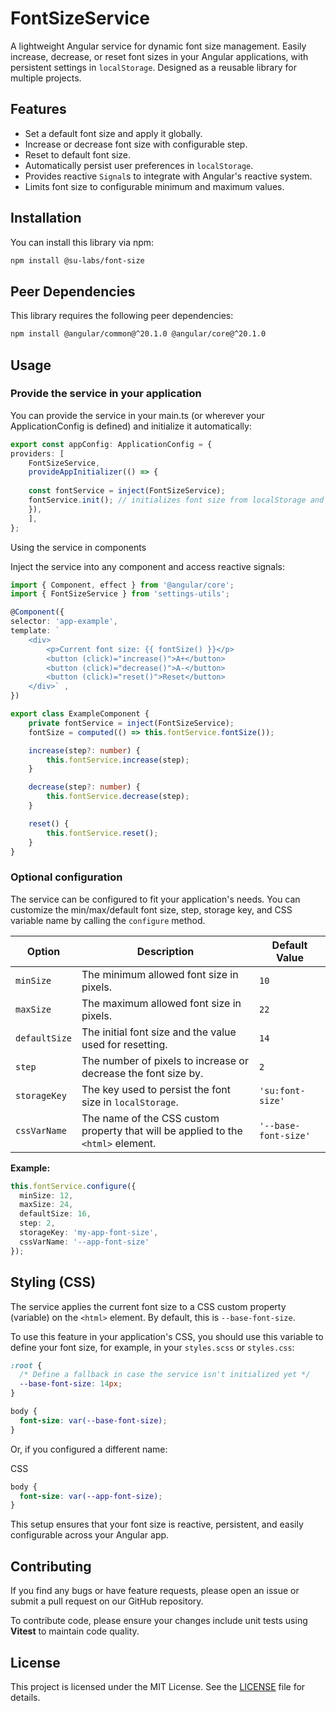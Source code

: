 # FontSizeService

A lightweight Angular service for dynamic font size management. Easily increase, decrease, or reset font sizes in your Angular applications, with persistent settings in `localStorage`. Designed as a reusable library for multiple projects.

## Features

- Set a default font size and apply it globally.
- Increase or decrease font size with configurable step.
- Reset to default font size.
- Automatically persist user preferences in `localStorage`.
- Provides reactive `Signal`s to integrate with Angular's reactive system.
- Limits font size to configurable minimum and maximum values.

## Installation

You can install this library via npm:

```bash
npm install @su-labs/font-size
```

## Peer Dependencies

This library requires the following peer dependencies:

```sh
npm install @angular/common@^20.1.0 @angular/core@^20.1.0
```

## Usage
### Provide the service in your application

You can provide the service in your main.ts (or wherever your ApplicationConfig is defined) and initialize it automatically:

```typescript
export const appConfig: ApplicationConfig = {
providers: [
	FontSizeService,
	provideAppInitializer(() => {
	
	const fontService = inject(FontSizeService);
	fontService.init(); // initializes font size from localStorage and applies CSS variable
	}),
	],
};
```
Using the service in components

Inject the service into any component and access reactive signals:

```typescript
import { Component, effect } from '@angular/core';
import { FontSizeService } from 'settings-utils';

@Component({
selector: 'app-example',
template: `
	<div> 
		<p>Current font size: {{ fontSize() }}</p> 
		<button (click)="increase()">A+</button> 
		<button (click)="decrease()">A-</button> 
		<button (click)="reset()">Reset</button> 
	</div>` ,
})

export class ExampleComponent {
	private fontService = inject(FontSizeService);
	fontSize = computed(() => this.fontService.fontSize());

	increase(step?: number) {
		this.fontService.increase(step);
	}

	decrease(step?: number) {
		this.fontService.decrease(step);
	}

	reset() {
		this.fontService.reset();
	}
}
```

### Optional configuration

The service can be configured to fit your application's needs. You can customize the min/max/default font size, step, storage key, and CSS variable name by calling the `configure` method.

| Option       | Description                                                                                             | Default Value   |
|--------------|---------------------------------------------------------------------------------------------------------|-----------------|
| `minSize`    | The minimum allowed font size in pixels.                                                                | `10`            |
| `maxSize`    | The maximum allowed font size in pixels.                                                                | `22`            |
| `defaultSize`| The initial font size and the value used for resetting.                                                 | `14`            |
| `step`       | The number of pixels to increase or decrease the font size by.                                          | `2`             |
| `storageKey` | The key used to persist the font size in `localStorage`.                                                | `'su:font-size'`|
| `cssVarName` | The name of the CSS custom property that will be applied to the `<html>` element.                       | `'--base-font-size'`|

**Example:**

```typescript
this.fontService.configure({
  minSize: 12,
  maxSize: 24,
  defaultSize: 16,
  step: 2,
  storageKey: 'my-app-font-size',
  cssVarName: '--app-font-size'
});
```

## Styling (CSS)

The service applies the current font size to a CSS custom property (variable) on the `<html>` element. By default, this is `--base-font-size`.

To use this feature in your application's CSS, you should use this variable to define your font size, for example, in your `styles.scss` or `styles.css`:

```css
:root {
  /* Define a fallback in case the service isn't initialized yet */
  --base-font-size: 14px;
}

body {
  font-size: var(--base-font-size);
}
```

Or, if you configured a different name:

CSS
```css
body {
  font-size: var(--app-font-size);
}
```

This setup ensures that your font size is reactive, persistent, and easily configurable across your Angular app.

## Contributing

If you find any bugs or have feature requests, please open an issue or submit a pull request on our GitHub repository.

To contribute code, please ensure your changes include unit tests using **Vitest** to maintain code quality.

## License

This project is licensed under the MIT License. See the [LICENSE](https://github.com/Greezaaa/settings-utils-lib/blob/main/projects/su-labs/font-size/LICENSE) file for details.